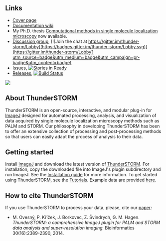 ## Links
  * [Cover page](http://zitmen.github.io/thunderstorm/)
  * [Documentation wiki](https://github.com/zitmen/thunderstorm/wiki)
  * My Ph.D. thesis [Computational methods in single molecule localization microscopy](https://www.researchgate.net/publication/311426573_Computational_methods_in_single_molecule_localization_microscopy) now available.
  * [Discussion group](http://groups.google.com/group/thunderstorm-users), [![Join the chat at https://gitter.im/thunder-storm/Lobby](https://badges.gitter.im/thunder-storm/Lobby.svg)](https://gitter.im/thunder-storm/Lobby?utm_source=badge&utm_medium=badge&utm_campaign=pr-badge&utm_content=badge)
  * [Issues](https://github.com/zitmen/thunderstorm/issues), [![Stories in Ready](https://badge.waffle.io/zitmen/thunderstorm.svg?label=ready&title=Ready)](http://waffle.io/zitmen/thunderstorm)
  * [Releases](https://github.com/zitmen/thunderstorm/releases), [![Build Status](https://travis-ci.org/zitmen/thunderstorm.svg?branch=master)](https://travis-ci.org/zitmen/thunderstorm)

<a href="https://github.com/zitmen/thunderstorm/releases/latest">
<img src="https://raw.githubusercontent.com/zitmen/thunderstorm/gh-pages/images/thunderstorm-logo-download.png" />
</a>

## About ThunderSTORM
ThunderSTORM is an open-source, interactive, and modular plug-in for [ImageJ](http://rsb.info.nih.gov/ij/) designed for automated processing, analysis, and visualization of data acquired by single molecule localization microscopy methods such as PALM and STORM. Our philosophy in developing ThunderSTORM has been to offer an extensive collection of processing and post-processing methods so that users can easily adapt the process of analysis to their data.

## Getting started
Install [ImageJ](http://imagej.nih.gov/ij/index.html) and download the latest version of [ThunderSTORM](https://github.com/zitmen/thunderstorm/releases/latest). For installation, copy the downloaded file into ImageJ's plugin subdirectory and run ImageJ. See the [Installation guide](https://github.com/zitmen/thunderstorm/wiki/Installation) for more information. To get started using ThunderSTORM, see the [Tutorials](https://github.com/zitmen/thunderstorm/wiki/Tutorials). Example data are provided [here](https://github.com/zitmen/thunderstorm/releases/download/v1.0/example_data.zip).

## How to cite ThunderSTORM
If you use ThunderSTORM to process your data, please, cite our [paper](http://dx.doi.org/10.1093/bioinformatics/btu202):
  * M. Ovesný, P. Křížek, J. Borkovec, Z. Švindrych, G. M. Hagen. _ThunderSTORM: a comprehensive ImageJ plugin for PALM and STORM data analysis and super-resolution imaging._ Bioinformatics 30(16):2389-2390, 2014.
